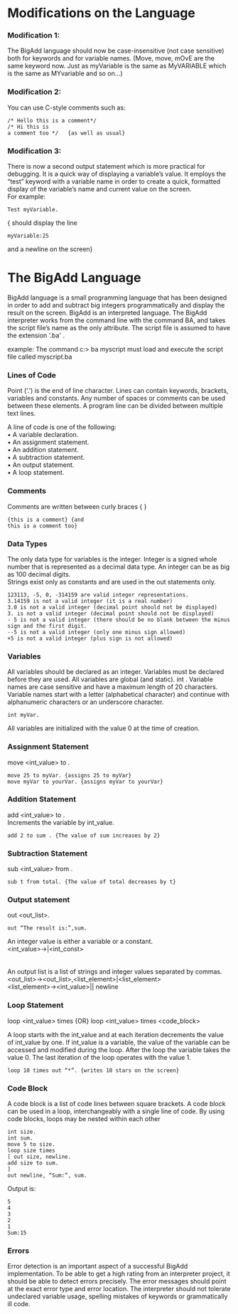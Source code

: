 # Modifications on the Language
### Modification 1:
The BigAdd language should now be case-insensitive (not case sensitive) both for keywords and for variable names. (Move, move, mOvE are the same keyword now. Just as myVariable is the same as MyVARIABLE which is the same as MYvariable and so on...)

### Modification 2:
You can use C-style comments such as:  

	/* Hello this is a comment*/
	/* Hi this is
	a comment too */   {as well as usual}

### Modification 3:
There is now a second output statement which is more practical for debugging. It is a quick way of displaying a variable’s value. It employs the “test” keyword with a variable name in order to create a quick, formatted display of the variable’s name and current value on the screen.\
For example:

	Test myVariable.
 
{ should display the line

	myVariable:25
   
and a newline on the screen}

# The BigAdd Language

BigAdd language is a small programming language that has been designed in order to add and subtract
big integers programmatically and display the result on the screen. BigAdd is an interpreted language.
The BigAdd interpreter works from the command line with the command BA, and takes the script
file’s name as the only attribute. The script file is assumed to have the extension '.ba' .

example: The command c:\> ba myscript
must load and execute the script file called myscript.ba

### Lines of Code
Point (‘.’) is the end of line character. Lines can contain keywords, brackets, variables
and constants. Any number of spaces or comments can be used between these elements. A program
line can be divided between multiple text lines. 

A line of code is one of the following:\
• A variable declaration.\
• An assignment statement.\
• An addition statement.\
• A subtraction statement.\
• An output statement.\
• A loop statement.

### Comments
Comments are written between curly braces { }

	{this is a comment} {and 
	this is a comment too}

### Data Types
The only data type for variables is the integer. Integer is a signed whole number that is
represented as a decimal data type. An integer can be as big as 100 decimal digits.\
Strings exist only as constants and are used in the out statements only.

	123113, -5, 0, -314159 are valid integer representations.
	3.14159 is not a valid integer (it is a real number)
	3.0 is not a valid integer (decimal point should not be displayed)
	3. is not a valid integer (decimal point should not be displayed)
	- 5 is not a valid integer (there should be no blank between the minus sign and the first digit.
	--5 is not a valid integer (only one minus sign allowed)
	+5 is not a valid integer (plus sign is not allowed)

### Variables
All variables should be declared as an integer. Variables must be declared before they are
used. All variables are global (and static).
int <variable>.
Variable names are case sensitive and have a maximum length of 20 characters. Variable names start
with a letter (alphabetical character) and continue with alphanumeric characters or an underscore
character.

	int myVar.

All variables are initialized with the value 0 at the time of creation.

### Assignment Statement
move <int_value> to <variable>.

    move 25 to myVar. {assigns 25 to myVar}
    move myVar to yourVar. {assigns myVar to yourVar}

### Addition Statement
add <int_value> to <variable>.\
Increments the variable by int_value.

    add 2 to sum . {The value of sum increases by 2}

### Subtraction Statement
sub <int_value> from <variable>.

    sub t from total. {The value of total decreases by t}
    
### Output statement
out <out_list>.

    out “The result is:”,sum.
    
An integer value is either a variable or a constant.\
<int_value>→<variable>|<int_const>\
<br/><br/>
An output list is a list of strings and integer values separated by commas.\
<out_list>→<out_list>,<list_element>|<list_element>\
<list_element>→<int_value>|<string>| newline

### Loop Statement
loop <int_value> times <line>
{OR}
loop <int_value> times <code_block>

A loop starts with the int_value and at each iteration decrements the value of int_value by one. If
int_value is a variable, the value of the variable can be accessed and modified during the loop. After
the loop the variable takes the value 0. The last iteration of the loop operates with the value 1.

    loop 10 times out “*”. {writes 10 stars on the screen}

### Code Block
A code block is a list of code lines between square brackets. A code block can be used in a loop,
interchangeably with a single line of code. By using code blocks, loops may be nested within each
other

	int size.
	int sum.
	move 5 to size.
	loop size times
	[ out size, newline.
	add size to sum.
	]
	out newline, “Sum:”, sum.

 Output is:

	5
	4
	3
	2
	1
	Sum:15

### Errors
Error detection is an important aspect of a successful BigAdd implementation. To be able to
get a high rating from an interpreter project, it should be able to detect errors precisely. The error
messages should point at the exact error type and error location. The interpreter should not tolerate
undeclared variable usage, spelling mistakes of keywords or grammatically ill code.
 
	   
